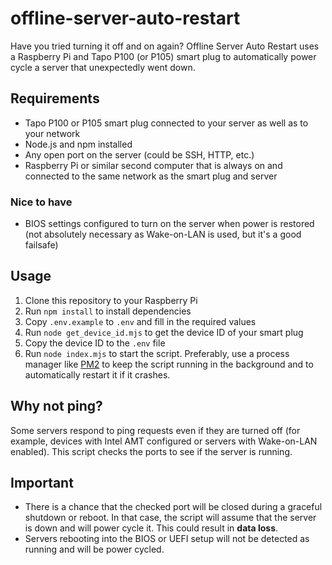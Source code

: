 # offline-server-auto-restart

Have you tried turning it off and on again? Offline Server Auto Restart uses a Raspberry Pi and Tapo P100 (or P105) smart plug to automatically power cycle a server that unexpectedly went down.

## Requirements

- Tapo P100 or P105 smart plug connected to your server as well as to your network
- Node.js and npm installed
- Any open port on the server (could be SSH, HTTP, etc.)
- Raspberry Pi or similar second computer that is always on and connected to the same network as the smart plug and server

### Nice to have

- BIOS settings configured to turn on the server when power is restored (not absolutely necessary as Wake-on-LAN is used, but it's a good failsafe)

## Usage

1. Clone this repository to your Raspberry Pi
2. Run `npm install` to install dependencies
3. Copy `.env.example` to `.env` and fill in the required values
4. Run `node get_device_id.mjs` to get the device ID of your smart plug
5. Copy the device ID to the `.env` file
6. Run `node index.mjs` to start the script. Preferably, use a process manager like [PM2](https://pm2.keymetrics.io/) to keep the script running in the background and to automatically restart it if it crashes.

## Why not ping?

Some servers respond to ping requests even if they are turned off (for example, devices with Intel AMT configured or servers with Wake-on-LAN enabled). This script checks the ports to see if the server is running.

## Important

- There is a chance that the checked port will be closed during a graceful shutdown or reboot. In that case, the script will assume that the server is down and will power cycle it. This could result in **data loss**.
- Servers rebooting into the BIOS or UEFI setup will not be detected as running and will be power cycled.
